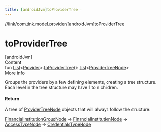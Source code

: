 ```yaml
---
title: [androidJvm]toProviderTree -
---
```

//[link](../index.md)/[com.tink.model.provider](index.md)/[[androidJvm]toProviderTree]([android-jvm]to-provider-tree.md)



# toProviderTree  
[androidJvm]  
Content  
fun [List](https://kotlinlang.org/api/latest/jvm/stdlib/kotlin.collections/-list/index.html)<[Provider]([android-jvm]-provider/index.md)>.[toProviderTree]([android-jvm]to-provider-tree.md)(): [List](https://kotlinlang.org/api/latest/jvm/stdlib/kotlin.collections/-list/index.html)<[ProviderTreeNode]([android-jvm]-provider-tree-node/index.md)>  
More info  


Groups the providers by a few defining elements, creating a tree structure. Each level in the tree structure may have 1 to n children.



#### Return  


A tree of [ProviderTreeNode]([android-jvm]-provider-tree-node/index.md) objects that will always follow the structure:



[FinancialInstitutionGroupNode]([android-jvm]-provider-tree-node/-financial-institution-group-node/index.md) -> [FinancialInstitutionNode]([android-jvm]-provider-tree-node/-financial-institution-node/index.md) -> [AccessTypeNode]([android-jvm]-provider-tree-node/-access-type-node/index.md) -> [CredentialsTypeNode]([android-jvm]-provider-tree-node/-credentials-type-node/index.md)

  




